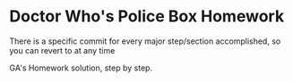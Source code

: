 # Doctor Who's Police Box Homework

There is a specific commit for every major step/section accomplished, so you can revert to at any time

GA's Homework solution, step by step. 
